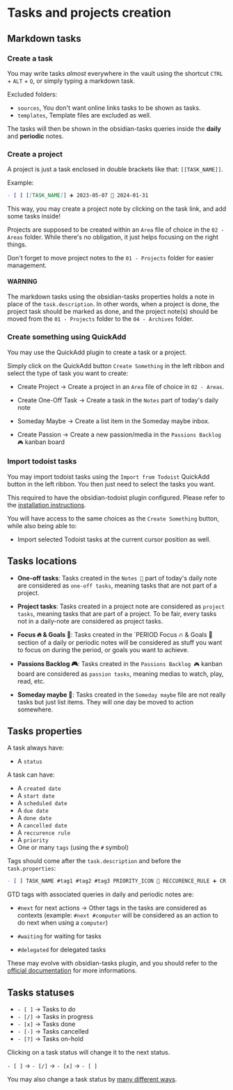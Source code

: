 # Tasks and projects creation

## Markdown tasks

### Create a task
You may write tasks *almost* everywhere in the vault using the shortcut `CTRL` +
`ALT` + `Q`, or simply typing a markdown task.

Excluded folders:

- `sources`, You don't want online links tasks to be shown as tasks.
- `templates`, Template files are excluded as well.

The tasks will then be shown in the obsidian-tasks queries inside the **daily**
and **periodic** notes.

### Create a project
A project is just a task enclosed in double brackets like that: `[[TASK_NAME]]`.

Example:

```md
- [ ] [[TASK_NAME]] ➕ 2023-05-07 📅 2024-01-31
```

This way, you may create a project note by clicking on the task link, and add some
tasks inside!

Projects are supposed to be created within an `Area` file of choice in the
`02 - Areas` folder. While there's no obligation, it just helps focusing on the
right things.

Don't forget to move project notes to the `01 - Projects` folder for easier
management.

#### WARNING
The markdown tasks using the obsidian-tasks properties holds a note in place of
the `task.description`. In other words, when a project is done, the project task
should be marked as done, and the project note(s) should be moved from the
`01 - Projects` folder to the `04 - Archives` folder.

### Create something using QuickAdd
You may use the QuickAdd plugin to create a task or a project.

Simply click on the QuickAdd button `Create Something` in the left ribbon and
select the type of task you want to create:

- Create Project -> Create a project in an `Area` file of choice in `02 - Areas`.
- Create One-Off Task -> Create a task in the `Notes` part of today's daily note
- Someday Maybe -> Create a list item in the Someday maybe inbox.

- Create Passion -> Create a new passion/media in the `Passions Backlog 🎮`
kanban board

### Import todoist tasks
You may import todoist tasks using the `Import from Todoist` QuickAdd button in
the left ribbon. You then just need to select the tasks you want.

This required to have the obsidian-todoist plugin configured. Please refer to the
[installation instructions][1].

You will have access to the same choices as the `Create Something` button, while
also being able to:

- Import selected Todoist tasks at the current cursor position as well.

## Tasks locations
- **One-off tasks**: Tasks created in the `Notes 📝` part of today's daily note
are considered as `one-off tasks`, meaning tasks that are not part of a project.

- **Project tasks**: Tasks created in a project note are considered as
`project tasks`, meaning tasks that are part of a project. To be fair, every tasks
not in a daily-note are considered as project tasks.

- **Focus 🔥 & Goals 🎯**: Tasks created in the `PERIOD Focus 🔥 & Goals 🎯
 section of a daily or periodic notes will be considered as stuff you want to
 focus on during the period, or goals you want to achieve.

- **Passions Backlog 🎮**: Tasks created in the `Passions Backlog 🎮` kanban
board are considered as `passion tasks`, meaning medias to watch, play, read, etc.

- **Someday maybe 💭**: Tasks created in the `Someday maybe` file are not really
tasks but just list items. They will one day be moved to action somewhere.

## Tasks properties
A task always have:

- A `status`

A task can have:
- A `created date`
- A `start date`
- A `scheduled date`
- A `due date`
- A `done date`
- A `cancelled date`
- A `reccurence rule`
- A `priority`
- One or many `tags` (using the `#` symbol)

Tags should come after the `task.description` and before the `task.properties`:

```md
- [ ] TASK_NAME #tag1 #tag2 #tag3 PRIORITY_ICON 🔁 RECCURENCE_RULE ➕ CREATION_DATE OTHER DATES...
```

GTD tags with associated queries in daily and periodic notes are:

- `#next` for next actions -> Other tags in the tasks are considered as contexts
(example: `#next #computer` will be considered as an action to do next when using a
`computer`)

- `#waiting` for waiting for tasks
- `#delegated` for delegated tasks

These may evolve with obsidian-tasks plugin, and you should refer to the
[official documentation][2] for more informations.

## Tasks statuses
- `- [ ]` -> Tasks to do
- `- [/]` -> Tasks in progress
- `- [x]` -> Tasks done
- `- [-]` -> Tasks cancelled
- `- [?]` -> Tasks on-hold

Clicking on a task status will change it to the next status.

`- [ ]` -> `- [/]` -> `- [x]` -> `- [ ]`

You may also change a task status by [many different ways][3].

[1]: ../getting-started/installation.md#how-to-login-to-plugins
[2]: https://publish.obsidian.md/tasks/Introduction
[3]: https://publish.obsidian.md/tasks/Editing/Toggling+and+Editing+Statuses